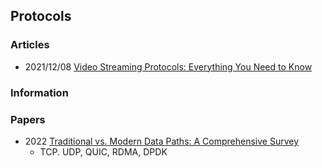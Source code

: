 ## Protocols


### Articles
- 2021/12/08 [Video Streaming Protocols: Everything You Need to Know](https://castr.io/blog/video-streaming-protocols-everything-you-need-to-know/)


### Information



### Papers
- 2022 [Traditional vs. Modern Data Paths: A Comprehensive Survey](https://www.mdpi.com/2073-431X/11/9/132)
	- TCP. UDP, QUIC, RDMA, DPDK
